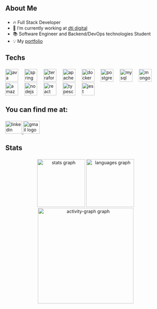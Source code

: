 <h2 align="left">About Me</h2>

###

- 🔥 Full Stack Developer
- 🔭 I’m currently working at [dti digital](https://www.dtidigital.com.br/)
- 📚 Software Engineer and Backend/DevOps technologies Student
- 💡 My [portfolio](http://arthurlopes.dev)

<p align="left"></p>

###

<h2 align="left">Techs</h2>

###

<div align="left">
        <img src="https://skillicons.dev/icons?i=java" height="40" alt="java logo" title="Java"/>
        <img width="12" />
        <img src="https://skillicons.dev/icons?i=spring" height="40" alt="spring logo" title="Spring"/>
        <img width="12" />
        <img src="https://cdn.jsdelivr.net/gh/devicons/devicon/icons/terraform/terraform-original.svg" height="40" alt="terraform logo" title="Terraform"/>
        <img width="12" />
        <img src="https://skillicons.dev/icons?i=kafka" height="40" alt="apachekafka logo" title="Apache Kafka"/>
        <img width="12" />
        <img src="https://skillicons.dev/icons?i=docker" height="40" alt="docker logo" title="Docker"/>
        <img width="12" />
        <img src="https://skillicons.dev/icons?i=postgres" height="40" alt="postgresql logo" title="PostgreSQL"/>
        <img width="12" />
        <img src="https://skillicons.dev/icons?i=mysql" height="40" alt="mysql logo" title="MySQL"/>
        <img width="12" />
        <img src="https://skillicons.dev/icons?i=mongodb" height="40" alt="mongodb logo" title="MongoDB"/>
        <img width="12" />
        <img src="https://skillicons.dev/icons?i=aws" height="40" alt="amazonwebservices logo" title="Amazon Web Services"/>
        <img width="12" />
        <img src="https://skillicons.dev/icons?i=nodejs" height="40" alt="nodejs logo" title="Node.js"/>
        <img width="12" />
        <img src="https://skillicons.dev/icons?i=react" height="40" alt="react logo" title="React"/>
        <img width="12" />
        <img src="https://skillicons.dev/icons?i=ts" height="40" alt="typescript logo" title="TypeScript"/>
        <img width="12" />
        <img src="https://skillicons.dev/icons?i=jest" height="40" alt="jest logo" title="Jest"/>
</div>

###

<h2 align="left">You can find me at:</h2>

###

<div align="left">
  <a href="https://www.linkedin.com/in/arthur-lopesr/" target="_blank">
    <img src="https://raw.githubusercontent.com/maurodesouza/profile-readme-generator/master/src/assets/icons/social/linkedin/default.svg" width="52" height="40" alt="linkedin logo"  />
  </a>
  <a href="arthurlopr12@gmail.com" target="_blank">
    <img src="https://raw.githubusercontent.com/maurodesouza/profile-readme-generator/master/src/assets/icons/social/gmail/default.svg" width="52" height="40" alt="gmail logo"  />
  </a>
</div>

###

<h2 align="left">Stats</h2>

###

<div align="center">
  <img src="https://github-readme-stats.vercel.app/api?username=arthurlopesr&hide_title=false&hide_rank=false&show_icons=true&include_all_commits=true&count_private=true&disable_animations=false&theme=dracula&locale=en&hide_border=false&order=1" height="150" alt="stats graph"  />
  <img src="https://github-readme-stats.vercel.app/api/top-langs?username=arthurlopesr&locale=en&hide_title=false&layout=compact&card_width=320&langs_count=5&theme=dracula&hide_border=false&order=2" height="150" alt="languages graph"  />
  <img src="https://github-readme-activity-graph.vercel.app/graph?username=arthurlopesr&radius=16&theme=react&area=true&order=5" height="300" alt="activity-graph graph"  />
</div>
